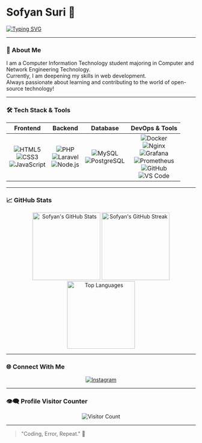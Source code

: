 # Sofyan Suri 👋

[![Typing SVG](https://readme-typing-svg.herokuapp.com?color=00F7FF&center=true&vCenter=true&lines=Welcome+to+my+GitHub!;Web+Development+Enthusiast;Open+Source+Contributor;Always+Learning+New+Things)](https://git.io/typing-svg)

---

### 🚀 About Me
I am a Computer Information Technology student majoring in Computer and Network Engineering Technology.  
Currently, I am deepening my skills in web development.  
Always passionate about learning and contributing to the world of open-source technology!

---

### 🛠️ Tech Stack & Tools

<div align="center">

| Frontend | Backend | Database | DevOps & Tools |
|:--------:|:-------:|:--------:|:--------------:|
| ![HTML5](https://img.shields.io/badge/HTML5-E34F26?logo=html5&logoColor=white) <br> ![CSS3](https://img.shields.io/badge/CSS3-1572B6?logo=css3&logoColor=white) <br> ![JavaScript](https://img.shields.io/badge/JavaScript-F7DF1E?logo=javascript&logoColor=black) | ![PHP](https://img.shields.io/badge/PHP-777BB4?logo=php&logoColor=white) <br> ![Laravel](https://img.shields.io/badge/Laravel-FF2D20?logo=laravel&logoColor=white) <br> ![Node.js](https://img.shields.io/badge/Node.js-339933?logo=nodedotjs&logoColor=white) | ![MySQL](https://img.shields.io/badge/MySQL-4479A1?logo=mysql&logoColor=white) <br> ![PostgreSQL](https://img.shields.io/badge/PostgreSQL-4169E1?logo=postgresql&logoColor=white) | ![Docker](https://img.shields.io/badge/Docker-2496ED?logo=docker&logoColor=white) <br> ![Nginx](https://img.shields.io/badge/Nginx-009639?logo=nginx&logoColor=white) <br> ![Grafana](https://img.shields.io/badge/Grafana-F46800?logo=grafana&logoColor=white) <br> ![Prometheus](https://img.shields.io/badge/Prometheus-E6522C?logo=prometheus&logoColor=white) <br> ![GitHub](https://img.shields.io/badge/GitHub-181717?logo=github&logoColor=white) <br> ![VS Code](https://img.shields.io/badge/VS_Code-007ACC?logo=visualstudiocode&logoColor=white) |

</div>

---

### 📈 GitHub Stats

<div align="center">

<img src="https://github-readme-stats.vercel.app/api?username=SofyanSuri&show_icons=true&theme=tokyonight" height="180px" alt="Sofyan's GitHub Stats" />
<img src="https://github-readme-streak-stats.herokuapp.com/?user=SofyanSuri&theme=tokyonight" height="180px" alt="Sofyan's GitHub Streak" />
<br/>
<img src="https://github-readme-stats.vercel.app/api/top-langs/?username=SofyanSuri&layout=compact&theme=tokyonight" height="180px" alt="Top Languages" />

</div>

---

### 🌐 Connect With Me

<div align="center">

[![Instagram](https://img.shields.io/badge/Instagram-E4405F?logo=instagram&logoColor=white)](https://instagram.com/sfnsrr)

</div>

---

### 👁️‍🗨️ Profile Visitor Counter

<div align="center">

![Visitor Count](https://komarev.com/ghpvc/?username=SofyanSuri&color=blueviolet)

</div>

---

> "Coding, Error, Repeat." 🚀
